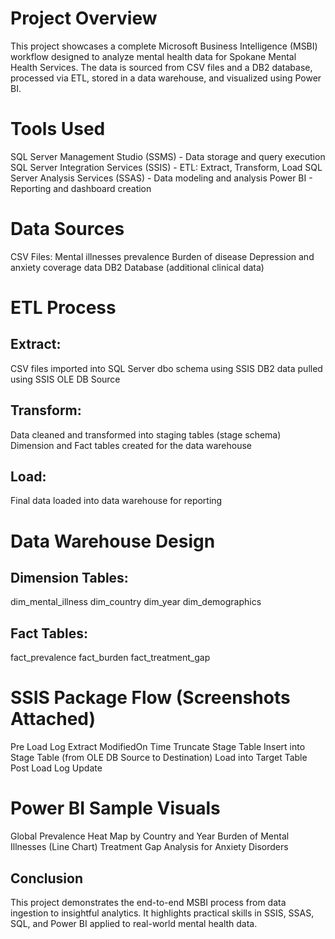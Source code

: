 # Project Overview
This project showcases a complete Microsoft Business Intelligence (MSBI) workflow designed to analyze mental health data for Spokane Mental Health Services. The data is sourced from CSV files and a DB2 database, processed via ETL, stored in a data warehouse, and visualized using Power BI.

# Tools Used
SQL Server Management Studio (SSMS) - Data storage and query execution
SQL Server Integration Services (SSIS) - ETL: Extract, Transform, Load
SQL Server Analysis Services (SSAS) - Data modeling and analysis
Power BI - Reporting and dashboard creation

# Data Sources
CSV Files:
Mental illnesses prevalence
Burden of disease
Depression and anxiety coverage data
DB2 Database (additional clinical data)

# ETL Process
## Extract:
CSV files imported into SQL Server dbo schema using SSIS
DB2 data pulled using SSIS OLE DB Source
## Transform:
Data cleaned and transformed into staging tables (stage schema)
Dimension and Fact tables created for the data warehouse
## Load:
Final data loaded into data warehouse for reporting

# Data Warehouse Design
## Dimension Tables:
dim_mental_illness
dim_country
dim_year
dim_demographics

## Fact Tables:
fact_prevalence
fact_burden
fact_treatment_gap

# SSIS Package Flow (Screenshots Attached)
Pre Load Log
Extract ModifiedOn Time
Truncate Stage Table
Insert into Stage Table (from OLE DB Source to Destination)
Load into Target Table
Post Load Log Update


# Power BI Sample Visuals
Global Prevalence Heat Map by Country and Year
Burden of Mental Illnesses (Line Chart)
Treatment Gap Analysis for Anxiety Disorders

## Conclusion
This project demonstrates the end-to-end MSBI process from data ingestion to insightful analytics. It highlights practical skills in SSIS, SSAS, SQL, and Power BI applied to real-world mental health data.
